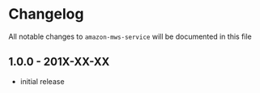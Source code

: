 # Changelog

All notable changes to `amazon-mws-service` will be documented in this file

## 1.0.0 - 201X-XX-XX

- initial release
